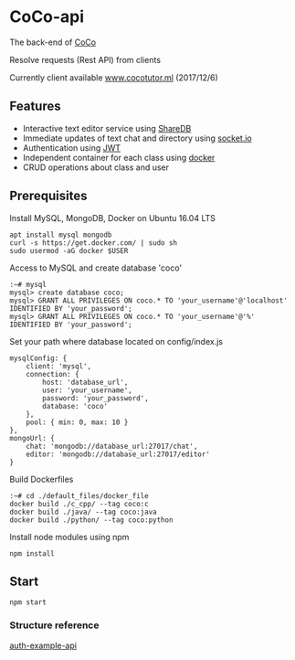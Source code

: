 # CoCo-api
The back-end of [CoCo](https://github.com/highalps/CoCo)

Resolve requests (Rest API) from clients

Currently client available www.cocotutor.ml (2017/12/6)

## Features
* Interactive text editor service using [ShareDB](https://github.com/share/sharedb)
* Immediate updates of text chat and directory using [socket.io](https://socket.io)
* Authentication using [JWT](https://jwt.io)
* Independent container for each class using [docker](https://www.docker.com)
* CRUD operations about class and user

## Prerequisites
Install MySQL, MongoDB, Docker on Ubuntu 16.04 LTS
```
apt install mysql mongodb
curl -s https://get.docker.com/ | sudo sh
sudo usermod -aG docker $USER
```

Access to MySQL and create database 'coco'
```
:~# mysql
mysql> create database coco;
mysql> GRANT ALL PRIVILEGES ON coco.* TO 'your_username'@'localhost' IDENTIFIED BY 'your_password';
mysql> GRANT ALL PRIVILEGES ON coco.* TO 'your_username'@'%' IDENTIFIED BY 'your_password';
```

Set your path where database located on config/index.js
```
mysqlConfig: {
    client: 'mysql',
    connection: {
        host: 'database_url',
        user: 'your_username',
        password: 'your_password',
        database: 'coco'
    },
    pool: { min: 0, max: 10 }
},
mongoUrl: {
    chat: 'mongodb://database_url:27017/chat',
    editor: 'mongodb://database_url:27017/editor'
}
```

Build Dockerfiles
```
:~# cd ./default_files/docker_file
docker build ./c_cpp/ --tag coco:c
docker build ./java/ --tag coco:java
docker build ./python/ --tag coco:python
```

Install node modules using npm
```
npm install
```

## Start
```
npm start
```

### Structure reference
[auth-example-api](https://github.com/kimdhoe/auth-example-api/)